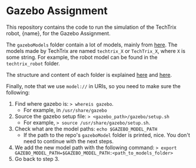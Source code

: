 # Gazebo Assignment

This repository contains the code to run the simulation of the TechTrix robot, {name}, for the Gazebo Assignment.

The `gazeboModels` folder contain a lot of models, mainly from [here](https://github.com/osrf/gazebo_models).
The models made by TechTrix are named `techtrix_X` or `TechTrix_X`, where `X` is some string.
For example, the robot model can be found in the `techtrix_robot` folder.

The structure and content of each folder is explained [here](https://classic.gazebosim.org/tutorials?tut=build_robot&cat=build_robot)
and [here](https://classic.gazebosim.org/tutorials?tut=attach_meshes&cat=build_robot).

Finally, note that we use `model://` in URIs, so you need to make sure the following:

1. Find where gazebo is: `> whereis gazebo`.
    - For example, in `/usr/share/gazebo`
2. Source the gazebo setup file: `> <gazebo_path>/gazebo/setup.sh`
    - For example, `> source /usr/share/gazebo/setup.sh`.
3. Check what are the model paths: `echo $GAZEBO_MODEL_PATH`
    - If the path to the repo's `gazeboModel` folder is printed, nice.
    You don't need to continue with the next steps.
4. We add the new model path with the following command: `> export GAZEBO_MODEL_PATH=$GAZEBO_MODEL_PATH:<path_to_models_folder>`
5. Go back to step 3.